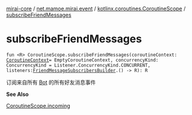 [mirai-core](../../index.md) / [net.mamoe.mirai.event](../index.md) / [kotlinx.coroutines.CoroutineScope](index.md) / [subscribeFriendMessages](./subscribe-friend-messages.md)

# subscribeFriendMessages

`fun <R> CoroutineScope.subscribeFriendMessages(coroutineContext: `[`CoroutineContext`](https://kotlinlang.org/api/latest/jvm/stdlib/kotlin.coroutines/-coroutine-context/index.html)` = EmptyCoroutineContext, concurrencyKind: ConcurrencyKind = Listener.ConcurrencyKind.CONCURRENT, listeners: `[`FriendMessageSubscribersBuilder`](../-friend-message-subscribers-builder.md)`.() -> R): R`

订阅来自所有 [Bot](../../net.mamoe.mirai/-bot/index.md) 的所有好友消息事件

**See Also**

[CoroutineScope.incoming](incoming.md)

